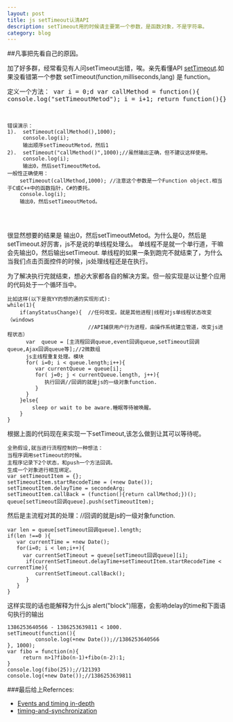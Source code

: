 ```yaml
---
layout: post
title: js setTimeout认清API
description: setTimeout用的时候请主要第一个参数，是函数对象，不是字符串。
category: blog
---
```


##凡事把先看自己的原因。

加了好多群，经常看见有人问setTimeout出错，唉。亲先看懂API [setTimeout][1].如果没看错第一个参数
setTimeout(function,milliseconds,lang) 是 function。
    <pre>
    定义一个方法：
    var i = 0;d
    var callMethod = function(){
    	console.log("setTimeoutMetod");
    	i = i+1;
    	return function(){};
    }
    
    错误演示：
    1).  setTimeout(callMethod(),1000);
         console.log(i);
         输出顺序setTimeoutMetod，然后1
    2).  setTimeout("callMethod()",1000);//虽然输出正确，但不建议这样使用。
         console.log(i);
         输出0，然后setTimeoutMetod。
    一般性正确使用：
        setTimeout(callMethod,1000); //注意这个参数是一个Function object.相当于C或C++中的函数指针，C#的委托。
        console.log(i);
        输出0，然后setTimeoutMetod。
  </pre>
很显然想要的结果是 输出0，然后setTimeoutMetod。为什么是0，然后是setTimeout.好厉害，js不是说的单线程处理么。
单线程不是就一个单行道，干嘛会先输出0，然后输出setTimeout.
单线程的如果一条到跑完不就结束了，为什么当我们点击页面控件的时候，js处理线程还是在执行。

为了解决执行完就结束，想必大家都各自的解决方案。但一般实现是以让整个应用的代码处于一个循环当中。

    比如这样(以下是我YY的想的通的实现形式): 
    while(1){
        if(anyStatusChange){  //任何改变。就是其他进程|线程对js单线程状态改变 （windows 
                              //API捕获用户行为进程，由操作系统建立管道，改变js进程状态）
          var  queue = [主流程回调queue,event回调queue,setTimeout回调queue,Ajax回调queue等];//2微数组
          js主线程重复处理。模块
          for( i=0; i < queue.length;i++){
             var currentQueue = queue[i];
             for( j=0; j < currentQueue.length, j++){
                执行回调//回调的就是js的一级对象function.
             }
          }
        }else{
            sleep or wait to be aware.睡眠等待被唤醒。
        } 
    }



根据上面的代码现在来实现一下setTimeout,该怎么做到让其可以等待呢。

    全熟假设,就当进行流程控制的一种想法：
    当程序调用setTimeout的时候。
    主程序记录下2个状态，和push一个方法回调。
    生成一个对象进行相互绑定。
    var setTimeoutItem = {};
    setTimeoutItem.startRecodeTime = (+new Date());
    setTimeoutItem.delayTime = secondeArg;
    setTimeoutItem.callBack = (function(){return callMethod;})();
    queue[setTimeout回调queue].push(setTimeoutItem);
    
    
然后是主流程对其的处理：//回调的就是js的一级对象function.

    var len = queue[setTimeout回调queue].length;
    if(len !==0 ){
       var currentTime = +new Date();
       for(i=0; i < len;i++){
         var currentSetTimeout = queue[setTimeout回调queue][i];
          if(currentSetTimeout.delayTime+setTimeoutItem.startRecodeTime < currentTime){
             currentSetTimeout.callBack();
          }
       }
    }

这样实现的话也能解释为什么js alert("block")阻塞，会影响delay的time和下面语句执行的输出

    1386253640566 - 1386253639811 < 1000.
    setTimeout(function(){
             console.log(+new Date());//1386253640566
    }, 1000);
    var fibo = function(n){
         return n>1?fibo(n-1)+fibo(n-2):1; 
    }
    console.log(fibo(25));//121393
    console.log(+new Date());//1386253639811


###最后给上Refernces:
- [Events and timing in-depth][TIMING]
- [timing-and-synchronization][SYNC]

[TIMING]: http://javascript.info/tutorial/events-and-timing-depth
[SYNC]: http://dev.opera.com/articles/view/timing-and-synchronization-in-javascript/
[1]: http://www.w3schools.com/jsref/met_win_settimeout.asp

